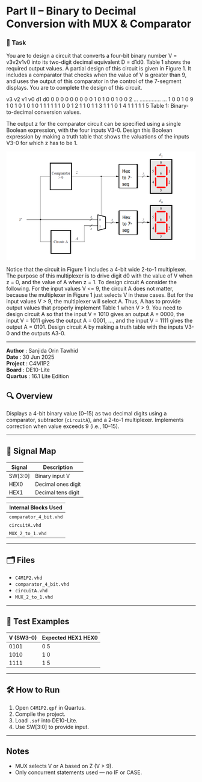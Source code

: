 # Part II – Binary to Decimal Conversion with MUX & Comparator


### 🔧 Task

You are to design a circuit that converts a four-bit binary number V = v3v2v1v0 into its two-digit decimal equivalent D = d1d0. Table 1 shows the required output values. A partial design of this circuit is given in Figure 1. It includes a comparator that checks when the value of V is greater than 9, and uses the output of this comparator in the control of the 7-segment displays. You are to complete the design of this circuit.


v3 v2 v1 v0  d1 d0
0  0  0  0   0  0
0  0  0  1   0  1
0  0  1  0   0  2
… .............. …
1  0  0  1   0  9
1  0  1  0   1  0
1  0  1  1   1  1
1  1  0  0   1  2
1  1  0  1   1  3
1  1  1  0   1  4
1  1  1  1   1  5
Table 1: Binary-to-decimal conversion values.


The output z for the comparator circuit can be specified using a single Boolean expression, with the four inputs V3-0. Design this Boolean expression by making a truth table that shows the valuations of the inputs V3-0 for which z has to be 1.
  
![Figure 1: Partial design of the binary-to-decimal conversion circuit](images/BCD_Block_Diagram.PNG)

Notice that the circuit in Figure 1 includes a 4-bit wide 2-to-1 multiplexer. The purpose of this multiplexer is to drive digit d0 with the value of V when z = 0, and the value of A when z = 1. To design circuit A consider the following. For the input values V <= 9, the circuit A does not matter, because the multiplexer in Figure 1 just selects V in these cases. But for the input values V > 9, the multiplexer will select A. Thus, A has to provide output values that properly implement Table 1 when V > 9. You need to design circuit A so that the input V = 1010 gives an output A = 0000, the input V = 1011 gives the output A = 0001, …, and the input V = 1111 gives the output A = 0101. Design circuit A by making a truth table with the inputs V3-0 and the outputs A3-0.

---
  
**Author**      : Sanjida Orin Tawhid  
**Date**        : 30 Jun 2025  
**Project**     : C4M1P2  
**Board**       : DE10-Lite  
**Quartus**     : 16.1 Lite Edition  



## 🔍 Overview

Displays a 4-bit binary value (0–15) as two decimal digits using a comparator, subtractor (`circuitA`), and a 2-to-1 multiplexer. Implements correction when value exceeds 9 (i.e., 10–15).

---

## 🔧 Signal Map

| Signal | Description              |
|--------|--------------------------|
| SW[3:0] | Binary input V          |
| HEX0    | Decimal ones digit      |
| HEX1    | Decimal tens digit      |

| Internal Blocks Used |
|----------------------|
| `comparator_4_bit.vhd` |
| `circuitA.vhd`         |
| `MUX_2_to_1.vhd`       |

---

## 🗂 Files

- `C4M1P2.vhd`
- `comparator_4_bit.vhd`
- `circuitA.vhd`
- `MUX_2_to_1.vhd`

---

## 🧪 Test Examples

| V (SW3–0) | Expected HEX1 HEX0 |
|-----------|---------------------|
| 0101      | 0 5                 |
| 1010      | 1 0                 |
| 1111      | 1 5                 |

---

## 🛠 How to Run

1. Open `C4M1P2.qpf` in Quartus.
2. Compile the project.
3. Load `.sof` into DE10-Lite.
4. Use SW[3:0] to provide input.

---

## Notes

- MUX selects V or A based on Z (V > 9).
- Only concurrent statements used — no IF or CASE.
